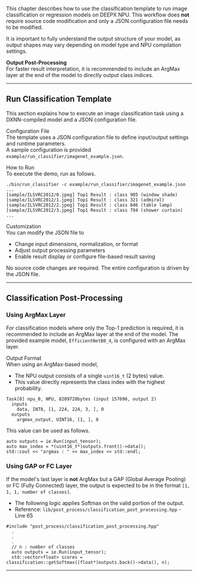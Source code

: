 This chapter describes how to use the classification template to run image classification or regression models on DEEPX NPU. This workflow does **not** require source code modification and only a JSON configuration file needs to be modified.  

It is important to fully understand the output structure of your model, as output shapes may vary depending on model type and NPU compilation settings.   

**Output Post-Processing**  
For faster result interpretation, it is recommended to include an ArgMax layer at the end of the model to directly output class indices.  

---

## Run Classification Template

This section explains how to execute an image classification task using a DXNN-compiled model and a JSON configuration file.  

Configuration File  
The template uses a JSON configuration file to define input/output settings and runtime parameters.  
A sample configuration is provided `example/run_classifier/imagenet_example.json`.  

How to Run  
To execute the demo, run as follows.  

```
./bin/run_classifier -c example/run_classifier/imagenet_example.json
...
[sample/ILSVRC2012/0.jpeg] Top1 Result : class 905 (window shade)
[sample/ILSVRC2012/1.jpeg] Top1 Result : class 321 (admiral)
[sample/ILSVRC2012/2.jpeg] Top1 Result : class 846 (table lamp)
[sample/ILSVRC2012/3.jpeg] Top1 Result : class 794 (shower curtain)
...
```

Customization  
You can modify the JSON file to  

- Change input dimensions, normalization, or format  
- Adjust output processing parameters  
- Enable result display or configure file-based result saving  

No source code changes are required. The entire configuration is driven by the JSON file.  

---

## Classification Post-Processing

### Using ArgMax Layer

For classification models where only the Top-1 prediction is required, it is recommended to include an ArgMax layer at the end of the model.  The provided example model, `EfficientNetB0_4`, is configured with an ArgMax layer.  

Output Format  
When using an ArgMax-based model,  

- The NPU output consists of a single `uint16_t` (2 bytes) value.  
- This value directly represents the class index with the highest probability.  

```
Task[0] npu_0, NPU, 8209728bytes (input 157696, output 2)
  inputs
    data, INT8, [1, 224, 224, 3, ], 0
  outputs
    argmax_output, UINT16, [1, ], 0

```

This value can be used as follows.

```
auto outputs = ie.Run(input_tensor);
auto max_index = *(uint16_t*)outputs.front()->data();
std::cout << "argmax : " << max_index << std::endl;
```

###  Using GAP or FC Layer

If the model's last layer is **not** ArgMax but a GAP (Global Average Pooling) or FC (Fully Connected) layer, the output is expected to be in the format `[1, 1, 1, number of classes]`.

- The following logic applies Softmax on the valid portion of the output.  
- Reference: `lib/post_process/classification_post_processing.hpp` - Line 65  

```
#include "post_process/classification_post_processing.hpp"
  .
  .
  .
  // n : number of classes
  auto outputs = ie.Run(input_tensor);
  std::vector<float> scores = classification::getSoftmax((float*)outputs.back()->data(), n);
```

---
